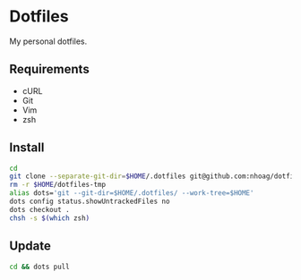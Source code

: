 # Dotfiles

My personal dotfiles.

## Requirements

* cURL
* Git
* Vim
* zsh

## Install

```bash
cd
git clone --separate-git-dir=$HOME/.dotfiles git@github.com:nhoag/dotfiles.git $HOME/dotfiles-tmp
rm -r $HOME/dotfiles-tmp
alias dots='git --git-dir=$HOME/.dotfiles/ --work-tree=$HOME'
dots config status.showUntrackedFiles no
dots checkout .
chsh -s $(which zsh)
```

## Update

```bash
cd && dots pull
```

